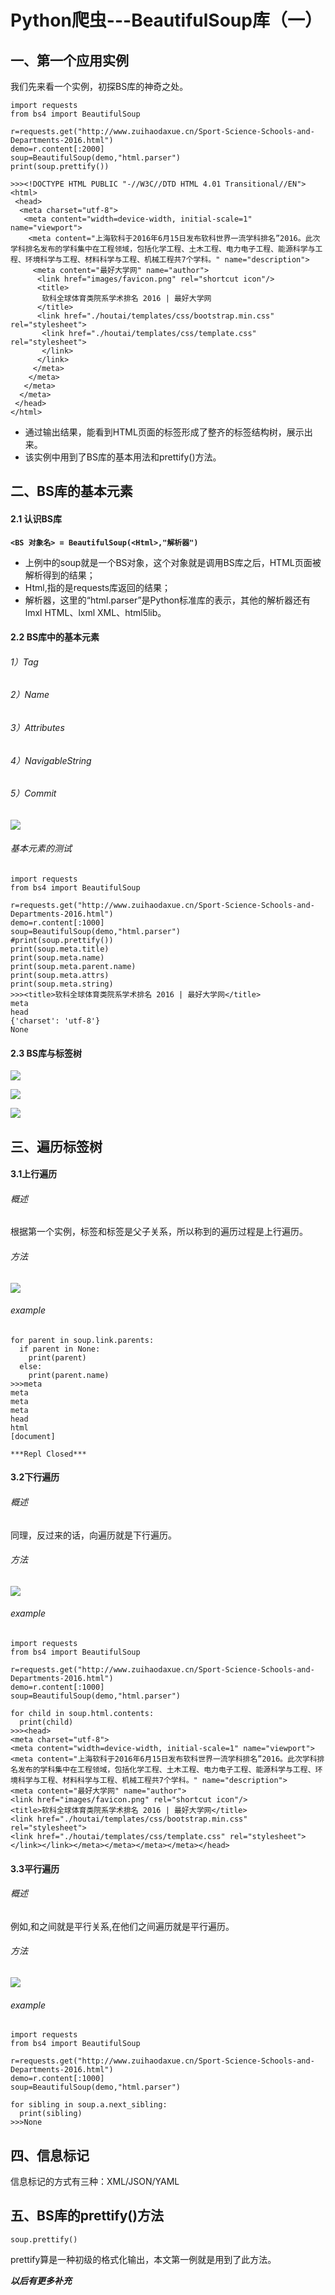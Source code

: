 <!--#!/usr/bin/env Markdown
# -*- coding: utf-8 -*-
# @Date    : 2017-10-19 16:47:03
# @Author  : kevin ma (mahaibin97@gmail.com)
# @Link    : http://www.aduxingzhe.com
# @Version : $Id$-->


Python爬虫---BeautifulSoup库（一）
====

## 一、第一个应用实例

我们先来看一个实例，初探BS库的神奇之处。

```
import requests
from bs4 import BeautifulSoup

r=requests.get("http://www.zuihaodaxue.cn/Sport-Science-Schools-and-Departments-2016.html")
demo=r.content[:2000]
soup=BeautifulSoup(demo,"html.parser")
print(soup.prettify())

>>><!DOCTYPE HTML PUBLIC "-//W3C//DTD HTML 4.01 Transitional//EN">
<html>
 <head>
  <meta charset="utf-8">
   <meta content="width=device-width, initial-scale=1" name="viewport">
    <meta content="上海软科于2016年6月15日发布软科世界一流学科排名”2016。此次学科排名发布的学科集中在工程领域，包括化学工程、土木工程、电力电子工程、能源科学与工程、环境科学与工程、材料科学与工程、机械工程共7个学科。" name="description">
     <meta content="最好大学网" name="author">
      <link href="images/favicon.png" rel="shortcut icon"/>
      <title>
       软科全球体育类院系学术排名 2016 | 最好大学网
      </title>
      <link href="./houtai/templates/css/bootstrap.min.css" rel="stylesheet">
       <link href="./houtai/templates/css/template.css" rel="stylesheet">
       </link>
      </link>
     </meta>
    </meta>
   </meta>
  </meta>
 </head>
</html>
```

- 通过输出结果，能看到HTML页面的标签形成了整齐的标签结构树，展示出来。
- 该实例中用到了BS库的基本用法和prettify()方法。

## 二、BS库的基本元素

#### 2.1 认识BS库

**```<BS 对象名> = BeautifulSoup(<Html>,"解析器")```**
- 上例中的soup就是一个BS对象，这个对象就是调用BS库之后，HTML页面被解析得到的结果；
- Html,指的是requests库返回的结果；
- 解析器，这里的“html.parser”是Python标准库的表示，其他的解析器还有lmxl HTML、lxml XML、html5lib。

#### 2.2 BS库中的基本元素

###### 1）Tag
###### 2）Name
###### 3）Attributes
###### 4）NavigableString
###### 5）Commit

![](http://upload-images.jianshu.io/upload_images/4505098-6a0b34c35fde1796.png?imageMogr2/auto-orient/strip%7CimageView2/2/w/1240)

###### 基本元素的测试

```
import requests
from bs4 import BeautifulSoup

r=requests.get("http://www.zuihaodaxue.cn/Sport-Science-Schools-and-Departments-2016.html")
demo=r.content[:1000]
soup=BeautifulSoup(demo,"html.parser")
#print(soup.prettify())
print(soup.meta.title)
print(soup.meta.name)
print(soup.meta.parent.name)
print(soup.meta.attrs)
print(soup.meta.string)
>>><title>软科全球体育类院系学术排名 2016 | 最好大学网</title>
meta
head
{'charset': 'utf-8'}
None
```

#### 2.3 BS库与标签树

![](http://upload-images.jianshu.io/upload_images/4505098-2e38dbc244c49e36.png?imageMogr2/auto-orient/strip%7CimageView2/2/w/1240)


![](http://upload-images.jianshu.io/upload_images/4505098-880f4aaf8bc4a1e5.png?imageMogr2/auto-orient/strip%7CimageView2/2/w/1240)

![](http://upload-images.jianshu.io/upload_images/4505098-458123f1ff949a5e.png?imageMogr2/auto-orient/strip%7CimageView2/2/w/1240)


## 三、遍历标签树

#### 3.1上行遍历

###### 概述

根据第一个实例，<head>标签和<meta>标签是父子关系，所以称<meta>到<head>的遍历过程是上行遍历。

###### 方法
![](http://img.blog.csdn.net/20170318220032314)

###### example
```
for parent in soup.link.parents:
  if parent in None:
    print(parent)
  else:
    print(parent.name)
>>>meta
meta
meta
meta
head
html
[document]

***Repl Closed***
```

#### 3.2下行遍历

###### 概述

同理，反过来的话，<head>向<meta>遍历就是下行遍历。

###### 方法
![](http://img.blog.csdn.net/20170318215800921)

###### example
```
import requests
from bs4 import BeautifulSoup

r=requests.get("http://www.zuihaodaxue.cn/Sport-Science-Schools-and-Departments-2016.html")
demo=r.content[:1000]
soup=BeautifulSoup(demo,"html.parser")

for child in soup.html.contents:
  print(child)
>>><head>
<meta charset="utf-8">
<meta content="width=device-width, initial-scale=1" name="viewport">
<meta content="上海软科于2016年6月15日发布软科世界一流学科排名”2016。此次学科排名发布的学科集中在工程领域，包括化学工程、土木工程、电力电子工程、能源科学与工程、环境科学与工程、材料科学与工程、机械工程共7个学科。" name="description">
<meta content="最好大学网" name="author">
<link href="images/favicon.png" rel="shortcut icon"/>
<title>软科全球体育类院系学术排名 2016 | 最好大学网</title>
<link href="./houtai/templates/css/bootstrap.min.css" rel="stylesheet">
<link href="./houtai/templates/css/template.css" rel="stylesheet">
</link></link></meta></meta></meta></meta></head>
```

#### 3.3平行遍历 

###### 概述 

例如,<head>和<body>之间就是平行关系,在他们之间遍历就是平行遍历。

###### 方法

![](http://img.blog.csdn.net/20170318220147174)

###### example
```
import requests
from bs4 import BeautifulSoup

r=requests.get("http://www.zuihaodaxue.cn/Sport-Science-Schools-and-Departments-2016.html")
demo=r.content[:1000]
soup=BeautifulSoup(demo,"html.parser")

for sibling in soup.a.next_sibling:
  print(sibling)
>>>None
```

## 四、信息标记

信息标记的方式有三种：XML/JSON/YAML

## 五、BS库的prettify()方法
```
soup.prettify()
```
prettify算是一种初级的格式化输出，本文第一例就是用到了此方法。


***以后有更多补充***

